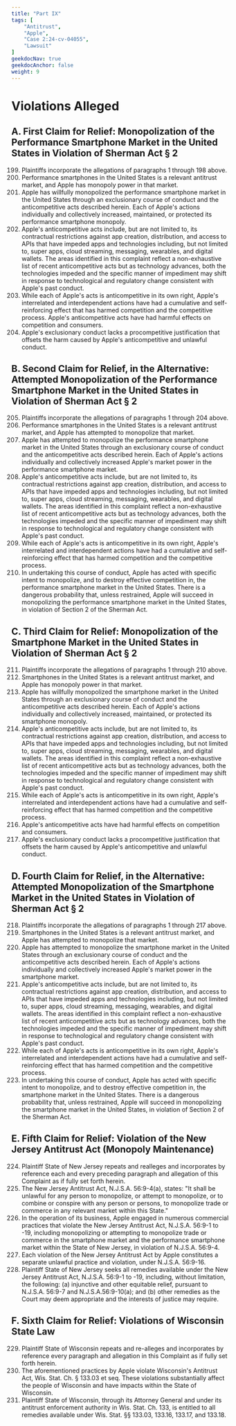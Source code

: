 ```yaml
---
title: "Part IX"
tags: [
    "Antitrust",
    "Apple",
    "Case 2:24-cv-04055",
    "Lawsuit"
]
geekdocNav: true
geekdocAnchor: false
weight: 9
---
```


# Violations Alleged #

## A. First Claim for Relief: Monopolization of the Performance Smartphone Market in the United States in Violation of Sherman Act § 2 ##

199. Plaintiffs incorporate the allegations of paragraphs 1 through 198 above.
200. Performance smartphones in the United States is a relevant antitrust market, and Apple has monopoly power in that market.
201. Apple has willfully monopolized the performance smartphone market in the United States through an exclusionary course of conduct and the anticompetitive acts described herein. Each of Apple's actions individually and collectively increased, maintained, or protected its performance smartphone monopoly.
202. Apple's anticompetitive acts include, but are not limited to, its contractual restrictions against app creation, distribution, and access to APIs that have impeded apps and technologies including, but not limited to, super apps, cloud streaming, messaging, wearables, and digital wallets. The areas identified in this complaint reflect a non-exhaustive list of recent anticompetitive acts but as technology advances, both the technologies impeded and the specific manner of impediment may shift in response to technological and regulatory change consistent with Apple's past conduct.
203. While each of Apple's acts is anticompetitive in its own right, Apple's interrelated and interdependent actions have had a cumulative and self-reinforcing effect that has harmed competition and the competitive process. Apple's anticompetitive acts have had harmful effects on competition and consumers.
204. Apple's exclusionary conduct lacks a procompetitive justification that offsets the harm caused by Apple's anticompetitive and unlawful conduct.

## B. Second Claim for Relief, in the Alternative: Attempted Monopolization of the Performance Smartphone Market in the United States in Violation of Sherman Act § 2 ##

205. Plaintiffs incorporate the allegations of paragraphs 1 through 204 above.
206. Performance smartphones in the United States is a relevant antitrust market, and Apple has attempted to monopolize that market.
207. Apple has attempted to monopolize the performance smartphone market in the United States through an exclusionary course of conduct and the anticompetitive acts described herein. Each of Apple's actions individually and collectively increased Apple's market power in the performance smartphone market.
208. Apple's anticompetitive acts include, but are not limited to, its contractual restrictions against app creation, distribution, and access to APIs that have impeded apps and technologies including, but not limited to, super apps, cloud streaming, messaging, wearables, and digital wallets. The areas identified in this complaint reflect a non-exhaustive list of recent anticompetitive acts but as technology advances, both the technologies impeded and the specific manner of impediment may shift in response to technological and regulatory change consistent with Apple's past conduct.
209. While each of Apple's acts is anticompetitive in its own right, Apple's interrelated and interdependent actions have had a cumulative and self-reinforcing effect that has harmed competition and the competitive process.
210. In undertaking this course of conduct, Apple has acted with specific intent to monopolize, and to destroy effective competition in, the performance smartphone market in the United States. There is a dangerous probability that, unless restrained, Apple will succeed in monopolizing the performance smartphone market in the United States, in violation of Section 2 of the Sherman Act.

## C. Third Claim for Relief: Monopolization of the Smartphone Market in the United States in Violation of Sherman Act § 2 ##

211. Plaintiffs incorporate the allegations of paragraphs 1 through 210 above.
212. Smartphones in the United States is a relevant antitrust market, and Apple has monopoly power in that market.
213. Apple has willfully monopolized the smartphone market in the United States through an exclusionary course of conduct and the anticompetitive acts described herein. Each of Apple's actions individually and collectively increased, maintained, or protected its smartphone monopoly.
214. Apple's anticompetitive acts include, but are not limited to, its contractual restrictions against app creation, distribution, and access to APIs that have impeded apps and technologies including, but not limited to, super apps, cloud streaming, messaging, wearables, and digital wallets. The areas identified in this complaint reflect a non-exhaustive list of recent anticompetitive acts but as technology advances, both the technologies impeded and the specific manner of impediment may shift in response to technological and regulatory change consistent with Apple's past conduct.
215. While each of Apple's acts is anticompetitive in its own right, Apple's interrelated and interdependent actions have had a cumulative and self-reinforcing effect that has harmed competition and the competitive process.
216. Apple's anticompetitive acts have had harmful effects on competition and consumers.
217. Apple's exclusionary conduct lacks a procompetitive justification that offsets the harm caused by Apple's anticompetitive and unlawful conduct.

## D. Fourth Claim for Relief, in the Alternative: Attempted Monopolization of the Smartphone Market in the United States in Violation of Sherman Act § 2 ##

218. Plaintiffs incorporate the allegations of paragraphs 1 through 217 above.
219. Smartphones in the United States is a relevant antitrust market, and Apple has attempted to monopolize that market.
220. Apple has attempted to monopolize the smartphone market in the United States through an exclusionary course of conduct and the anticompetitive acts described herein. Each of Apple's actions individually and collectively increased Apple's market power in the smartphone market.
221. Apple's anticompetitive acts include, but are not limited to, its contractual restrictions against app creation, distribution, and access to APIs that have impeded apps and technologies including, but not limited to, super apps, cloud streaming, messaging, wearables, and digital wallets. The areas identified in this complaint reflect a non-exhaustive list of recent anticompetitive acts but as technology advances, both the technologies impeded and the specific manner of impediment may shift in response to technological and regulatory change consistent with Apple's past conduct.
222. While each of Apple's acts is anticompetitive in its own right, Apple's interrelated and interdependent actions have had a cumulative and self-reinforcing effect that has harmed competition and the competitive process.
223. In undertaking this course of conduct, Apple has acted with specific intent to monopolize, and to destroy effective competition in, the smartphone market in the United States. There is a dangerous probability that, unless restrained, Apple will succeed in monopolizing the smartphone market in the United States, in violation of Section 2 of the Sherman Act.

## E. Fifth Claim for Relief: Violation of the New Jersey Antitrust Act (Monopoly Maintenance) ##

224. Plaintiff State of New Jersey repeats and realleges and incorporates by reference each and every preceding paragraph and allegation of this Complaint as if fully set forth herein.
225. The New Jersey Antitrust Act, N.J.S.A. 56:9-4(a), states: "It shall be unlawful for any person to monopolize, or attempt to monopolize, or to combine or conspire with any person or persons, to monopolize trade or commerce in any relevant market within this State."
226. In the operation of its business, Apple engaged in numerous commercial practices that violate the New Jersey Antitrust Act, N.J.S.A. 56:9-1 to -19, including monopolizing or attempting to monopolize trade or commerce in the smartphone market and the performance smartphone market within the State of New Jersey, in violation of N.J.S.A. 56:9-4.
227. Each violation of the New Jersey Antitrust Act by Apple constitutes a separate unlawful practice and violation, under N.J.S.A. 56:9-16.
228. Plaintiff State of New Jersey seeks all remedies available under the New Jersey Antitrust Act, N.J.S.A. 56:9-1 to -19, including, without limitation, the following: (a) injunctive and other equitable relief, pursuant to N.J.S.A. 56:9-7 and N.J.S.A.56:9-10(a); and (b) other remedies as the Court may deem appropriate and the interests of justice may require.

## F. Sixth Claim for Relief: Violations of Wisconsin State Law ##

229. Plaintiff State of Wisconsin repeats and re-alleges and incorporates by reference every paragraph and allegation in this Complaint as if fully set forth herein.
230. The aforementioned practices by Apple violate Wisconsin's Antitrust Act, Wis. Stat. Ch. § 133.03 et seq. These violations substantially affect the people of Wisconsin and have impacts within the State of Wisconsin.
231. Plaintiff State of Wisconsin, through its Attorney General and under its antitrust enforcement authority in Wis. Stat. Ch. 133, is entitled to all remedies available under Wis. Stat. §§ 133.03, 133.16, 133.17, and 133.18.
